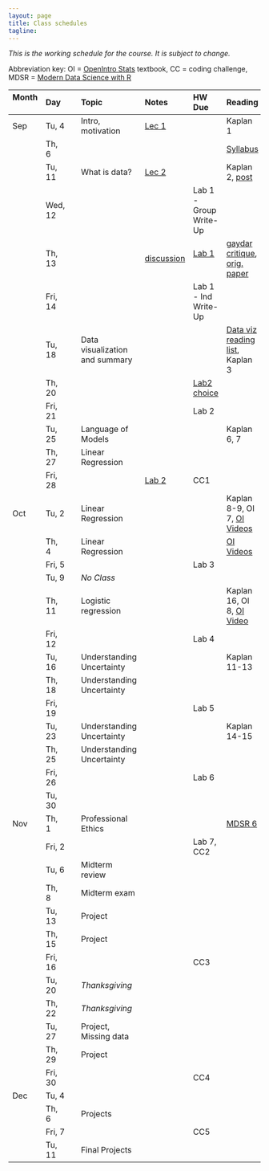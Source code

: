 ```yaml
---
layout: page
title: Class schedules
tagline: 
---
```


<!---Updated restructuring--->

*This is the working schedule for the course. It is subject to change.*

Abbreviation key: OI = [OpenIntro Stats](https://www.openintro.org/stat/index.php?stat_book=os) textbook, CC = coding challenge, MDSR = [Modern Data Science with R](http://mdsr-book.github.io/)

Month &nbsp; | Day   |     | Topic |  Notes &nbsp;   | HW Due &nbsp;  | Reading 
:---- |:----- | --- |:----- |:-----  |:------ |:------- 
 Sep | Tu, 4 |     | Intro, motivation | [Lec 1](../assets/lectures/lecture1-intro-regression/lecture1-intro-regression.pdf) ||Kaplan 1
     | Th,  6|     |  | | | [Syllabus](../assets/syllabus/data-stories-reich-syllabus.pdf) 
     | Tu, 11|     | What is data?     | [Lec 2](../assets/lectures/lecture2-what-is-data/lecture2-what-is-data.pdf) |  | Kaplan 2, [post](https://simplystatistics.org/2018/08/15/the-law-and-order-of-data-science/) 
     | Wed, 12|    ||| Lab 1 - Group Write-Up| 
     | Th, 13|     |  | [discussion](../assets/labs/lab1-data/lab1-data.pdf) | [Lab 1](../assets/labs/lab1-data/lab1-discussion.pdf) &nbsp; &nbsp; | [gaydar critique](http://www.stat.columbia.edu/~gelman/research/unpublished/gaydar5.pdf), [orig. paper](https://psyarxiv.com/hv28a/)
     | Fri, 14|    |   | | Lab 1 - Ind Write-Up|
     | Tu, 18|     | Data visualization and summary | <!--[Lec 3](../assets/lectures/lecture3-data-viz/lecture3-data-viz.pdf)--> |  | [Data viz reading list](data-viz-reading-list.html), Kaplan 3
     | Th, 20|     |    | | [Lab2 choice](https://goo.gl/forms/PwnNsDonBAHxlx1r1) | 
     | Fri, 21|    |    | | Lab 2|
     | Tu, 25|     | Language of Models | <!--[Lec 4](../assets/lectures/lecture4-models/lecture4-model-language.pdf) --> || Kaplan 6, 7  
     | Th, 27|     | Linear Regression | | | 
     | Fri, 28|    |    | [Lab 2](../assets/labs/lab2-blog/lab2-blog.pdf) | CC1|
 Oct | Tu,  2|     | Linear Regression | <!--[Lec 5](../assets/lectures/lecture5-splines/lecture-splines.pdf)--> || Kaplan 8-9, OI 7, [OI Videos](https://www.youtube.com/playlist?list=PLkIselvEzpM63ikRfN41DNIhSgzboELOM) 
     | Th,  4|     | Linear Regression | <!--[Lec 6](../assets/lectures/lecture6-regress/lecture6-regress.pdf) -->| <!--[Lab 3](../assets/labs/lab3-regress/lab3-regress.pdf) --> | [OI Videos](https://www.youtube.com/playlist?list=PLkIselvEzpM5f1HYzIjFt52SD4izsJ2_I)  
     | Fri, 5|    |    | | Lab 3|
     | Tu, 9|     | _No Class_ |   | | 
     | Th, 11|     | Logistic regression | <!-- [Lec 7](../assets/lectures/lecture7-logistic/lecture7-logistic.pdf)--> || Kaplan 16, OI 8, [OI Video](https://www.youtube.com/watch?v=uYC2eLVSpI8&list=PLkIselvEzpM5f1HYzIjFt52SD4izsJ2_I&index=4)
     | Fri, 12|    |   | | Lab 4|
     | Tu, 16|     | Understanding Uncertainty | <!--[Lec 8](../assets/lectures/lecture8-confidence/lecture8-inference.pdf), [Suppl](../assets/lectures/lecture8-confidence/lecture8-activity.html) -->| |  Kaplan 11-13
     | Th, 18|     | Understanding Uncertainty |  <!--[Lec 9](../assets/lectures/lecture9-intervals/lecture9-intervals.pdf), [Suppl](../assets/lectures/lecture9-intervals/lecture9-activity.Rmd)-->  | || 
     | Fri, 19|    |    | | Lab 5|
     | Tu, 23|     | Understanding Uncertainty | || Kaplan 14-15
     | Th, 25|     | Understanding Uncertainty |  | | 
     | Fri, 26|    |    | | Lab 6|
     | Tu, 30|     |  | | <!--[Lab 6](../assets/labs/lab6-infer/lab6-infer.pdf)--> | 
 Nov | Th,  1|     | Professional Ethics | | | [MDSR 6](http://mdsr-book.github.io/excerpts/mdsr-ethics.pdf)
     | Fri, 2|     |    | | Lab 7, CC2|
     | Tu,  6|     | Midterm review | | <!--[Lab 7](../assets/labs/lab7-predict/lab7-predict.pdf)--> | 
     | Th,  8|     | Midterm exam   | | | 
     | Tu, 13|     | Project  | | | 
     | Th, 15|     | Project  | | | 
     | Fri, 16|    |          | | CC3|
     | Tu, 20|     | _Thanksgiving_   | | |
     | Th, 22|     | _Thanksgiving_    | | | 
     | Tu, 27|     | Project, Missing data  | <!--[Lec 10](../assets/lectures/lecture10-impute/lecture10-impute.pdf)--> || 
     | Th, 29|     | Project  | | | 
     | Fri, 30|    |          | | CC4|
 Dec | Tu,  4|     |  | | |
     | Th,  6|     | Projects | | | 
     | Fri, 7|     |     | | CC5|
     | Tu, 11|     | Final Projects | | |
